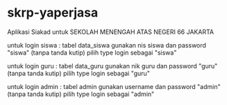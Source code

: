 # skrp-yaperjasa
Aplikasi Siakad untuk SEKOLAH MENENGAH ATAS NEGERI 66 JAKARTA

untuk login siswa :
tabel data_siswa
gunakan nis siswa dan password "siswa" (tanpa tanda kutip)
pilih type login sebagai "siswa"

untuk login guru :
tabel data_guru
gunakan nik guru dan password "guru" (tanpa tanda kutip)
pilih type login sebagai "guru"

untuk login admin :
tabel admin
gunakan username dan password "admin" (tanpa tanda kutip)
pilih type login sebagai "admin"

